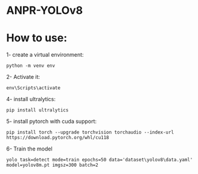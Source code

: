 # ANPR-YOLOv8

# How to use:
1- create a virtual environment:
```
python -m venv env
```
2- Activate it:
```
env\Scripts\activate
```

4- install ultralytics:
```
pip install ultralytics
```

5- install pytorch with cuda support:

```
pip install torch --upgrade torchvision torchaudio --index-url https://download.pytorch.org/whl/cu118
```

6- Train the model
```
yolo task=detect mode=train epochs=50 data='dataset\yolov8\data.yaml' model=yolov8m.pt imgsz=300 batch=2 
```